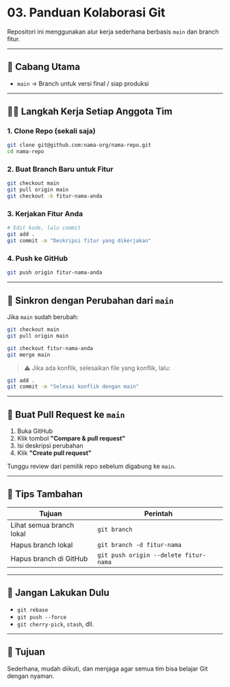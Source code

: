 
# 03. Panduan Kolaborasi Git

Repositori ini menggunakan alur kerja sederhana berbasis `main` dan branch fitur.

---

## 📌 Cabang Utama

- `main` → Branch untuk versi final / siap produksi

---

## 👨‍💻 Langkah Kerja Setiap Anggota Tim

### 1. Clone Repo (sekali saja)
```bash
git clone git@github.com:nama-org/nama-repo.git
cd nama-repo
```

### 2. Buat Branch Baru untuk Fitur
```bash
git checkout main
git pull origin main
git checkout -b fitur-nama-anda
```

### 3. Kerjakan Fitur Anda
```bash
# Edit kode, lalu commit
git add .
git commit -m "Deskripsi fitur yang dikerjakan"
```

### 4. Push ke GitHub
```bash
git push origin fitur-nama-anda
```

---

## 🔄 Sinkron dengan Perubahan dari `main`

Jika `main` sudah berubah:
```bash
git checkout main
git pull origin main

git checkout fitur-nama-anda
git merge main
```

> ⚠️ Jika ada konflik, selesaikan file yang konflik, lalu:
```bash
git add .
git commit -m "Selesai konflik dengan main"
```

---

## 🔁 Buat Pull Request ke `main`

1. Buka GitHub
2. Klik tombol **"Compare & pull request"**
3. Isi deskripsi perubahan
4. Klik **"Create pull request"**

Tunggu review dari pemilik repo sebelum digabung ke `main`.

---

## 🧩 Tips Tambahan

| Tujuan | Perintah |
|--------|----------|
| Lihat semua branch lokal | `git branch` |
| Hapus branch lokal | `git branch -d fitur-nama` |
| Hapus branch di GitHub | `git push origin --delete fitur-nama` |

---

## 🚫 Jangan Lakukan Dulu

- `git rebase`
- `git push --force`
- `git cherry-pick`, `stash`, dll.

---

## 🧠 Tujuan

Sederhana, mudah diikuti, dan menjaga agar semua tim bisa belajar Git dengan nyaman.

